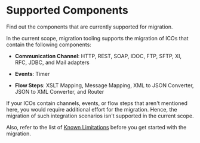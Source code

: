 <!-- loio46b27d1f915c416596403dca244d616a -->

# Supported Components

Find out the components that are currently supported for migration.

In the current scope, migration tooling supports the migration of ICOs that contain the following components:

-   **Communication Channel**: HTTP, REST, SOAP, IDOC, FTP, SFTP, XI, RFC, JDBC, and Mail adapters

-   **Events**: Timer

-   **Flow Steps**: XSLT Mapping, Message Mapping, XML to JSON Converter, JSON to XML Converter, and Router


If your ICOs contain channels, events, or flow steps that aren't mentioned here, you would require additional effort for the migration. Hence, the migration of such integration scenarios isn't supported in the current scope.

Also, refer to the list of [Known Limitations](known-limitations-7a552d4.md) before you get started with the migration.

